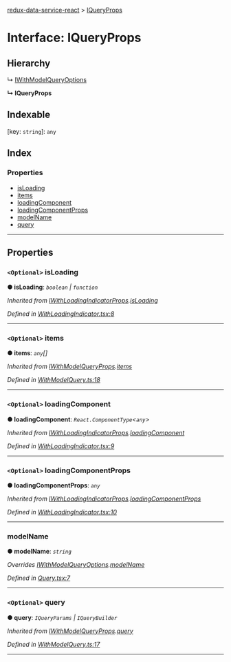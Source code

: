 [redux-data-service-react](../README.md) > [IQueryProps](../interfaces/iqueryprops.md)

# Interface: IQueryProps

## Hierarchy

↳  [IWithModelQueryOptions](iwithmodelqueryoptions.md)

**↳ IQueryProps**

## Indexable

\[key: `string`\]:&nbsp;`any`
## Index

### Properties

* [isLoading](iqueryprops.md#isloading)
* [items](iqueryprops.md#items)
* [loadingComponent](iqueryprops.md#loadingcomponent)
* [loadingComponentProps](iqueryprops.md#loadingcomponentprops)
* [modelName](iqueryprops.md#modelname)
* [query](iqueryprops.md#query)

---

## Properties

<a id="isloading"></a>

### `<Optional>` isLoading

**● isLoading**: *`boolean` \| `function`*

*Inherited from [IWithLoadingIndicatorProps](iwithloadingindicatorprops.md).[isLoading](iwithloadingindicatorprops.md#isloading)*

*Defined in [WithLoadingIndicator.tsx:8](https://github.com/Rediker-Software/redux-data-service-react/blob/771395e/src/WithLoadingIndicator.tsx#L8)*

___
<a id="items"></a>

### `<Optional>` items

**● items**: *`any`[]*

*Inherited from [IWithModelQueryProps](iwithmodelqueryprops.md).[items](iwithmodelqueryprops.md#items)*

*Defined in [WithModelQuery.ts:18](https://github.com/Rediker-Software/redux-data-service-react/blob/771395e/src/WithModelQuery.ts#L18)*

___
<a id="loadingcomponent"></a>

### `<Optional>` loadingComponent

**● loadingComponent**: *`React.ComponentType`<`any`>*

*Inherited from [IWithLoadingIndicatorProps](iwithloadingindicatorprops.md).[loadingComponent](iwithloadingindicatorprops.md#loadingcomponent)*

*Defined in [WithLoadingIndicator.tsx:9](https://github.com/Rediker-Software/redux-data-service-react/blob/771395e/src/WithLoadingIndicator.tsx#L9)*

___
<a id="loadingcomponentprops"></a>

### `<Optional>` loadingComponentProps

**● loadingComponentProps**: *`any`*

*Inherited from [IWithLoadingIndicatorProps](iwithloadingindicatorprops.md).[loadingComponentProps](iwithloadingindicatorprops.md#loadingcomponentprops)*

*Defined in [WithLoadingIndicator.tsx:10](https://github.com/Rediker-Software/redux-data-service-react/blob/771395e/src/WithLoadingIndicator.tsx#L10)*

___
<a id="modelname"></a>

###  modelName

**● modelName**: *`string`*

*Overrides [IWithModelQueryOptions](iwithmodelqueryoptions.md).[modelName](iwithmodelqueryoptions.md#modelname)*

*Defined in [Query.tsx:7](https://github.com/Rediker-Software/redux-data-service-react/blob/771395e/src/Query.tsx#L7)*

___
<a id="query"></a>

### `<Optional>` query

**● query**: *`IQueryParams` \| `IQueryBuilder`*

*Inherited from [IWithModelQueryProps](iwithmodelqueryprops.md).[query](iwithmodelqueryprops.md#query)*

*Defined in [WithModelQuery.ts:17](https://github.com/Rediker-Software/redux-data-service-react/blob/771395e/src/WithModelQuery.ts#L17)*

___


